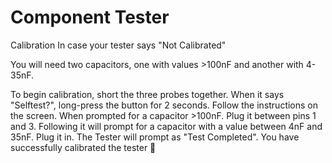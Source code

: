 # Component Tester
Calibration
In case your tester says "Not Calibrated"

You will need two capacitors, one with values >100nF and another with 4-35nF.

To begin calibration, short the three probes together.
When it says "Selftest?", long-press the button for 2 seconds.
Follow the instructions on the screen. When prompted for a capacitor >100nF. Plug it between pins 1 and 3. Following it will prompt for a capacitor with a value between 4nF and 35nF. Plug it in.
The Tester will prompt as "Test Completed".
You have successfully calibrated the tester 🙌

